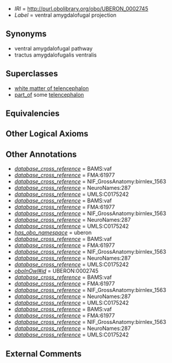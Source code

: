  * *IRI* = http://purl.obolibrary.org/obo/UBERON_0002745
 * *Label* = ventral amygdalofugal projection

## Synonyms

 * ventral amygdalofugal pathway
 * tractus amygdalofugalis ventralis

## Superclasses

 * [white matter of telencephalon](../../UBERON/99/UBERON_0011299.md)
 * [part_of](../../BFO/50/BFO_0000050.md) some [telencephalon](../../UBERON/93/UBERON_0001893.md)

## Equivalencies


## Other Logical Axioms


## Other Annotations

 * *[database_cross_reference](../../ef/oboInOwl#hasDbXref.md)* = BAMS:vaf
 * *[database_cross_reference](../../ef/oboInOwl#hasDbXref.md)* = FMA:61977
 * *[database_cross_reference](../../ef/oboInOwl#hasDbXref.md)* = NIF_GrossAnatomy:birnlex_1563
 * *[database_cross_reference](../../ef/oboInOwl#hasDbXref.md)* = NeuroNames:287
 * *[database_cross_reference](../../ef/oboInOwl#hasDbXref.md)* = UMLS:C0175242
 * *[database_cross_reference](../../ef/oboInOwl#hasDbXref.md)* = BAMS:vaf
 * *[database_cross_reference](../../ef/oboInOwl#hasDbXref.md)* = FMA:61977
 * *[database_cross_reference](../../ef/oboInOwl#hasDbXref.md)* = NIF_GrossAnatomy:birnlex_1563
 * *[database_cross_reference](../../ef/oboInOwl#hasDbXref.md)* = NeuroNames:287
 * *[database_cross_reference](../../ef/oboInOwl#hasDbXref.md)* = UMLS:C0175242
 * *[has_obo_namespace](../../ce/oboInOwl#hasOBONamespace.md)* = uberon
 * *[database_cross_reference](../../ef/oboInOwl#hasDbXref.md)* = BAMS:vaf
 * *[database_cross_reference](../../ef/oboInOwl#hasDbXref.md)* = FMA:61977
 * *[database_cross_reference](../../ef/oboInOwl#hasDbXref.md)* = NIF_GrossAnatomy:birnlex_1563
 * *[database_cross_reference](../../ef/oboInOwl#hasDbXref.md)* = NeuroNames:287
 * *[database_cross_reference](../../ef/oboInOwl#hasDbXref.md)* = UMLS:C0175242
 * *[oboInOwl#id](../../id/oboInOwl#id.md)* = UBERON:0002745
 * *[database_cross_reference](../../ef/oboInOwl#hasDbXref.md)* = BAMS:vaf
 * *[database_cross_reference](../../ef/oboInOwl#hasDbXref.md)* = FMA:61977
 * *[database_cross_reference](../../ef/oboInOwl#hasDbXref.md)* = NIF_GrossAnatomy:birnlex_1563
 * *[database_cross_reference](../../ef/oboInOwl#hasDbXref.md)* = NeuroNames:287
 * *[database_cross_reference](../../ef/oboInOwl#hasDbXref.md)* = UMLS:C0175242
 * *[database_cross_reference](../../ef/oboInOwl#hasDbXref.md)* = BAMS:vaf
 * *[database_cross_reference](../../ef/oboInOwl#hasDbXref.md)* = FMA:61977
 * *[database_cross_reference](../../ef/oboInOwl#hasDbXref.md)* = NIF_GrossAnatomy:birnlex_1563
 * *[database_cross_reference](../../ef/oboInOwl#hasDbXref.md)* = NeuroNames:287
 * *[database_cross_reference](../../ef/oboInOwl#hasDbXref.md)* = UMLS:C0175242

## External Comments

